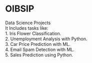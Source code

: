 # OIBSIP
Data Science Projects   
It Includes tasks like:  
      1. Iris Flower Classification.  
      2. Unemployment Analysis with Python.  
      3. Car Price Prediction with ML.  
      4. Email Spam Detection with ML.  
      5. Sales Prediction using Python.  
    
    
    

